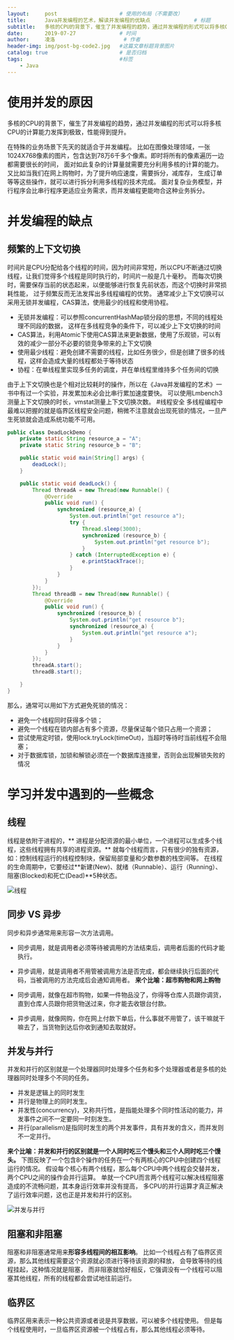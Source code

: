 ```yaml
---
layout:     post   				    # 使用的布局（不需要改）
title:      Java并发编程的艺术，解读并发编程的优缺点				# 标题 
subtitle:   多核的CPU的背景下，催生了并发编程的趋势，通过并发编程的形式可以将多核CPU的计算能力发挥到极致，性能得到提升。  #副标题
date:       2019-07-27				# 时间
author:     凌洛 						# 作者
header-img: img/post-bg-code2.jpg 	#这篇文章标题背景图片
catalog: true 						# 是否归档
tags:								#标签
    - Java
---
```


# 使用并发的原因
多核的CPU的背景下，催生了并发编程的趋势，通过并发编程的形式可以将多核CPU的计算能力发挥到极致，性能得到提升。

在特殊的业务场景下先天的就适合于并发编程。 比如在图像处理领域，一张1024X768像素的图片，包含达到78万6千多个像素。即时将所有的像素遍历一边都需要很长的时间， 面对如此复杂的计算量就需要充分利用多核的计算的能力。又比如当我们在网上购物时，为了提升响应速度，需要拆分，减库存， 生成订单等等这些操作，就可以进行拆分利用多线程的技术完成。 面对复杂业务模型，并行程序会比串行程序更适应业务需求，而并发编程更能吻合这种业务拆分。

# 并发编程的缺点
## 频繁的上下文切换
时间片是CPU分配给各个线程的时间，因为时间非常短，所以CPU不断通过切换线程，让我们觉得多个线程是同时执行的，时间片一般是几十毫秒。 而每次切换时，需要保存当前的状态起来，以便能够进行恢复先前状态，而这个切换时非常损耗性能， 过于频繁反而无法发挥出多线程编程的优势。 通常减少上下文切换可以采用无锁并发编程，CAS算法，使用最少的线程和使用协程。

- 无锁并发编程：可以参照concurrentHashMap锁分段的思想，不同的线程处理不同段的数据， 这样在多线程竞争的条件下，可以减少上下文切换的时间
- CAS算法，利用Atomic下使用CAS算法来更新数据，使用了乐观锁，可以有效的减少一部分不必要的锁竞争带来的上下文切换
- 使用最少线程：避免创建不需要的线程，比如任务很少，但是创建了很多的线程，这样会造成大量的线程都处于等待状态
- 协程：在单线程里实现多任务的调度，并在单线程里维持多个任务间的切换

由于上下文切换也是个相对比较耗时的操作，所以在《Java并发编程的艺术》一书中有过一个实验，并发累加未必会比串行累加速度要快。 可以使用Lmbench3测量上下文切换的时长，vmstat测量上下文切换次数。
#线程安全
多线程编程中最难以把握的就是临界区线程安全问题，稍微不注意就会出现死锁的情况，一旦产生死锁就会造成系统功能不可用。
```java
public class DeadLockDemo {
    private static String resource_a = "A";
    private static String resource_b = "B";

    public static void main(String[] args) {
        deadLock();
    }

    public static void deadLock() {
        Thread threadA = new Thread(new Runnable() {
            @Override
            public void run() {
                synchronized (resource_a) {
                    System.out.println("get resource a");
                    try {
                        Thread.sleep(3000);
                        synchronized (resource_b) {
                            System.out.println("get resource b");
                        }
                    } catch (InterruptedException e) {
                        e.printStackTrace();
                    }
                }
            }
        });
        Thread threadB = new Thread(new Runnable() {
            @Override
            public void run() {
                synchronized (resource_b) {
                    System.out.println("get resource b");
                    synchronized (resource_a) {
                        System.out.println("get resource a");
                    }
                }
            }
        });
        threadA.start();
        threadB.start();

    }
}
```  
那么，通常可以用如下方式避免死锁的情况：

- 避免一个线程同时获得多个锁；
- 避免一个线程在锁内部占有多个资源，尽量保证每个锁只占用一个资源；
- 尝试使用定时锁，使用lock.tryLock(timeOut)，当超时等待时当前线程不会阻塞；
- 对于数据库锁，加锁和解锁必须在一个数据库连接里，否则会出现解锁失败的情况
# 学习并发中遇到的一些概念
## 线程
线程是依附于进程的，** 进程是分配资源的最小单位，一个进程可以生成多个线程，这些线程拥有共享的进程资源。** 就每个线程而言，只有很少的独有资源， 如：控制线程运行的线程控制块，保留局部变量和少数参数的栈空间等。 在线程的生命周期中，它要经过**新建(New)、就绪（Runnable）、运行（Running）、阻塞(Blocked)和死亡(Dead)**5种状态。

![线程](https://oss-weslie.oss-cn-shanghai.aliyuncs.com/%E5%9B%BE%E7%89%87/github%E5%8D%9A%E5%AE%A2%E5%9B%BE/b175ae83b1433f00d59089875cc18d8562af4ae6.png)

## 同步 VS 异步
同步和异步通常用来形容一次方法调用。

- 同步调用，就是调用者必须等待被调用的方法结束后，调用者后面的代码才能执行。
- 异步调用，就是调用者不用管被调用方法是否完成，都会继续执行后面的代码，当被调用的方法完成后会通知调用者。
**来个比喻：超市购物和网上购物**

- 同步调用，就像在超市购物，如果一件物品没了，你得等仓库人员跟你调货，直到仓库人员跟你把货物送过来，你才能去收银台付款。
- 异步调用，就像网购，你在网上付款下单后，什么事就不用管了，该干嘛就干嘛去了，当货物到达后你收到通知去取就好。

## 并发与并行
并发和并行的区别就是一个处理器同时处理多个任务和多个处理器或者是多核的处理器同时处理多个不同的任务。
- 并发是逻辑上的同时发生
- 并行是物理上的同时发生。
- 并发性(concurrency)，又称共行性，是指能处理多个同时性活动的能力，并发事件之间不一定要同一时刻发生。
- 并行(parallelism)是指同时发生的两个并发事件，具有并发的含义，而并发则不一定并行。

**来个比喻：并发和并行的区别就是一个人同时吃三个馒头和三个人同时吃三个馒头。**
下图反映了一个包含8个操作的任务在一个有两核心的CPU中创建四个线程运行的情况。 假设每个核心有两个线程，那么每个CPU中两个线程会交替并发，两个CPU之间的操作会并行运算。 单就一个CPU而言两个线程可以解决线程阻塞造成的不流畅问题，其本身运行效率并没有提高， 多CPU的并行运算才真正解决了运行效率问题，这也正是并发和并行的区别。

![并发与并行](https://oss-weslie.oss-cn-shanghai.aliyuncs.com/%E5%9B%BE%E7%89%87/github%E5%8D%9A%E5%AE%A2%E5%9B%BE/2048e673ca173deae0424893bde69cdac7b556f0.png)
## 阻塞和非阻塞
阻塞和非阻塞通常用来**形容多线程间的相互影响**。 比如一个线程占有了临界区资源，那么其他线程需要这个资源就必须进行等待该资源的释放， 会导致等待的线程挂起，这种情况就是阻塞， 而非阻塞就恰好相反，它强调没有一个线程可以阻塞其他线程，所有的线程都会尝试地往前运行。
## 临界区
临界区用来表示一种公共资源或者说是共享数据，可以被多个线程使用。 但是每个线程使用时，一旦临界区资源被一个线程占有，那么其他线程必须等待。
